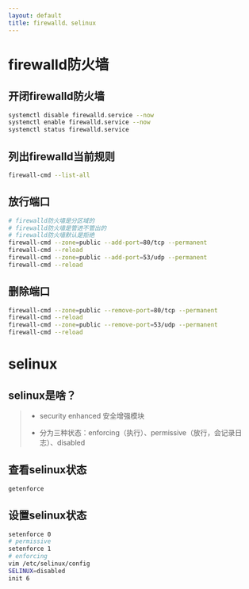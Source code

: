 ```yaml
---
layout: default
title: firewalld、selinux
---
```


# firewalld防火墙

## 开闭firewalld防火墙

```bash
systemctl disable firewalld.service --now
systemctl enable firewalld.service --now
systemctl status firewalld.service
```

## 列出firewalld当前规则

```bash
firewall-cmd --list-all
```

## 放行端口

```bash
# firewalld防火墙是分区域的
# firewalld防火墙是管进不管出的
# firewalld防火墙默认是拒绝
firewall-cmd --zone=public --add-port=80/tcp --permanent
firewall-cmd --reload
firewall-cmd --zone=public --add-port=53/udp --permanent
firewall-cmd --reload
```

## 删除端口

```bash
firewall-cmd --zone=public --remove-port=80/tcp --permanent
firewall-cmd --reload
firewall-cmd --zone=public --remove-port=53/udp --permanent
firewall-cmd --reload
```

# selinux

## selinux是啥？

> * security enhanced 安全增强模块
> 
> * 分为三种状态：enforcing（执行）、permissive（放行，会记录日志）、disabled

## 查看selinux状态

```bash
getenforce
```

## 设置selinux状态

```bash
setenforce 0 
# permissive
setenforce 1 
# enforcing
vim /etc/selinux/config
SELINUX=disabled
init 6
```
